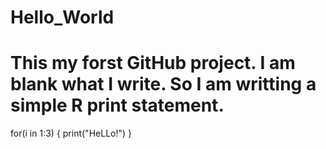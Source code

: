 # Hello_World
# This my forst GitHub project. I am blank what I write. So I am writting a simple R print statement.

for(i in 1:3)
{
  print("HeLLo!")
}
